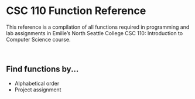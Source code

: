 # CSC 110 Function Reference

This reference is a compilation of all functions required in programming and lab assignments in Emilie’s North Seattle College CSC 110: Introduction to Computer Science course.

<br>

## Find functions by...
* Alphabetical order
* Project assignment
